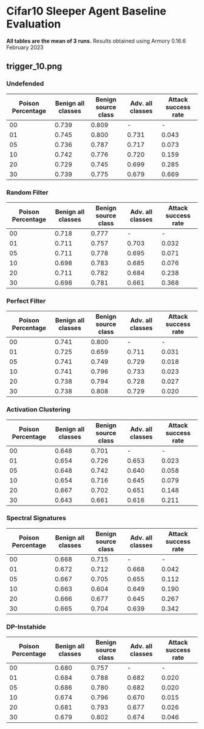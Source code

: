 # Cifar10 Sleeper Agent Baseline Evaluation

**All tables are the mean of 3 runs.**  Results obtained using Armory 0.16.6 February 2023

## trigger_10.png

### Undefended

| Poison Percentage | Benign all classes | Benign source class | Adv. all classes | Attack success rate |
| ------- | ------- | ------- | ------- | ------- |
| 00 |  0.739 | 0.809 | - | - |
| 01 |  0.745 | 0.800 | 0.731 | 0.043 |
| 05 |  0.736 | 0.787 | 0.717 | 0.073 |
| 10 |  0.742 | 0.776 | 0.720 | 0.159 |
| 20 |  0.729 | 0.745 | 0.699 | 0.285 |
| 30 |  0.739 | 0.775 | 0.679 | 0.669 |


### Random Filter

| Poison Percentage | Benign all classes | Benign source class | Adv. all classes | Attack success rate |
| ------- | ------- | ------- | ------- | ------- |
| 00 |  0.718 | 0.777 | - | - |
| 01 |  0.711 | 0.757 | 0.703 | 0.032 |
| 05 |  0.711 | 0.778 | 0.695 | 0.071 |
| 10 |  0.698 | 0.783 | 0.685 | 0.076 |
| 20 |  0.711 | 0.782 | 0.684 | 0.238 |
| 30 |  0.698 | 0.781 | 0.661 | 0.368 |


### Perfect Filter

| Poison Percentage | Benign all classes | Benign source class | Adv. all classes | Attack success rate |
| ------- | ------- | ------- | ------- | ------- |
| 00 |  0.741 | 0.800 | - | - |
| 01 |  0.725 | 0.659 | 0.711 | 0.031 |
| 05 |  0.741 | 0.749 | 0.729 | 0.018 |
| 10 |  0.741 | 0.796 | 0.733 | 0.023 |
| 20 |  0.738 | 0.794 | 0.728 | 0.027 |
| 30 |  0.738 | 0.808 | 0.729 | 0.020 |


### Activation Clustering

| Poison Percentage | Benign all classes | Benign source class | Adv. all classes | Attack success rate |
| ------- | ------- | ------- | ------- | ------- |
| 00 |  0.648 | 0.701 | - | - |
| 01 |  0.654 | 0.726 | 0.653 | 0.023 |
| 05 |  0.648 | 0.742 | 0.640 | 0.058 |
| 10 |  0.654 | 0.716 | 0.645 | 0.079 |
| 20 |  0.667 | 0.702 | 0.651 | 0.148 |
| 30 |  0.643 | 0.661 | 0.616 | 0.211 |


### Spectral Signatures

| Poison Percentage | Benign all classes | Benign source class | Adv. all classes | Attack success rate |
| ------- | ------- | ------- | ------- | ------- |
| 00 |  0.668 | 0.715 | - | - |
| 01 |  0.672 | 0.712 | 0.668 | 0.042 |
| 05 |  0.667 | 0.705 | 0.655 | 0.112 |
| 10 |  0.663 | 0.604 | 0.649 | 0.190 |
| 20 |  0.666 | 0.677 | 0.645 | 0.267 |
| 30 |  0.665 | 0.704 | 0.639 | 0.342 |


### DP-Instahide

| Poison Percentage | Benign all classes | Benign source class | Adv. all classes | Attack success rate |
| ------- | ------- | ------- | ------- | ------- |
| 00 |  0.680 | 0.757 | - | - |
| 01 |  0.684 | 0.788 | 0.682 | 0.020 |
| 05 |  0.686 | 0.780 | 0.682 | 0.020 |
| 10 |  0.674 | 0.796 | 0.670 | 0.015 |
| 20 |  0.681 | 0.793 | 0.677 | 0.026 |
| 30 |  0.679 | 0.802 | 0.674 | 0.046 |




